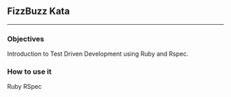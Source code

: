 ## FizzBuzz Kata
------

### Objectives

Introduction to Test Driven Development using Ruby and Rspec.

### How to use it

Ruby
RSpec

